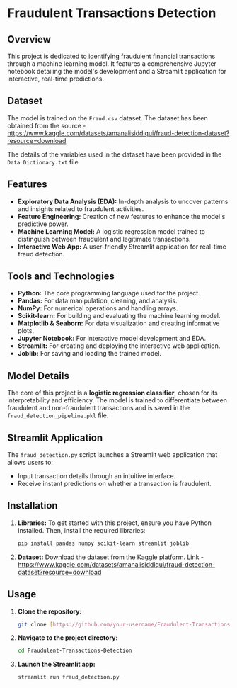 # Fraudulent Transactions Detection

## Overview

This project is dedicated to identifying fraudulent financial transactions through a machine learning model. It features a comprehensive Jupyter notebook detailing the model's development and a Streamlit application for interactive, real-time predictions.

## Dataset

The model is trained on the `Fraud.csv` dataset. The dataset has been obtained from the source - https://www.kaggle.com/datasets/amanalisiddiqui/fraud-detection-dataset?resource=download

The details of the variables used in the dataset have been provided in the `Data Dictionary.txt` file

## Features

* **Exploratory Data Analysis (EDA):** In-depth analysis to uncover patterns and insights related to fraudulent activities.
* **Feature Engineering:** Creation of new features to enhance the model's predictive power.
* **Machine Learning Model:** A logistic regression model trained to distinguish between fraudulent and legitimate transactions.
* **Interactive Web App:** A user-friendly Streamlit application for real-time fraud detection.

## Tools and Technologies

* **Python:** The core programming language used for the project.
* **Pandas:** For data manipulation, cleaning, and analysis.
* **NumPy:** For numerical operations and handling arrays.
* **Scikit-learn:** For building and evaluating the machine learning model.
* **Matplotlib & Seaborn:** For data visualization and creating informative plots.
* **Jupyter Notebook:** For interactive model development and EDA.
* **Streamlit:** For creating and deploying the interactive web application.
* **Joblib:** For saving and loading the trained model.

## Model Details

The core of this project is a **logistic regression classifier**, chosen for its interpretability and efficiency. The model is trained to differentiate between fraudulent and non-fraudulent transactions and is saved in the `fraud_detection_pipeline.pkl` file.

## Streamlit Application

The `fraud_detection.py` script launches a Streamlit web application that allows users to:

* Input transaction details through an intuitive interface.
* Receive instant predictions on whether a transaction is fraudulent.

##  Installation

1.  **Libraries:**
    To get started with this project, ensure you have Python installed. Then, install the required libraries:

    ```bash
    pip install pandas numpy scikit-learn streamlit joblib
    ```
2. **Dataset:**
   Download the dataset from the Kaggle platform. Link - https://www.kaggle.com/datasets/amanalisiddiqui/fraud-detection-dataset?resource=download

## Usage

1.  **Clone the repository:**
    ```bash
    git clone [https://github.com/your-username/Fraudulent-Transactions-Detection.git](https://github.com/your-username/Fraudulent-Transactions-Detection.git)
    ```
2.  **Navigate to the project directory:**
    ```bash
    cd Fraudulent-Transactions-Detection
    ```
3.  **Launch the Streamlit app:**
    ```bash
    streamlit run fraud_detection.py
    ```
